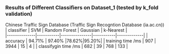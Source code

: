 ### Results of Different Classifiers on Dataset_1 (tested by k_fold validation)
Chinese Traffic Sign Database (Traffic Sign Recogntion Database (ia.ac.cn))
|  classifier | SVM        | Random Forest |  Gaussian |  k-Nearest  |  
|--------------|-----------|---------------|-----------|-------------|
| accuracy     | 94.71% | 97.40% |78.62%|95.20%|
| training time /ms  |   907        |    3944        |    15    |     4     |
| classifygin time /ms   | 682  |     39      |  768     |  133      | 
